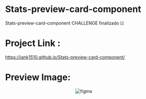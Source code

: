 # Stats-preview-card-component
Stats-preview-card-component CHALLENGE finalizado ☑

# Project Link :
https://jank1510.github.io/Stats-preview-card-component/


# Preview Image:
<p align='center'> 
  
  <img src="https://res.cloudinary.com/dz209s6jk/image/upload/f_auto,q_auto,w_900/Screenshots/lvrjtt3zcyr2z6cfqovn.jpg" alt="figma"/>
  
  

